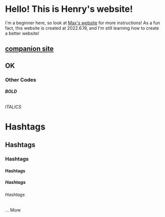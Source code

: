 # Hello! This is Henry's website!
I'm a beginner here, so look at [Max's website](https://qqiumax.github.io/) for more instructions!
As a fun fact, this website is created at 2022.6.19, and I'm still learning how to create a better website!
## [companion site](https://qqiumax.github.io/)
## OK
### Other Codes
###### **BOLD**
###### *ITALICS*
# Hashtags
## Hashtags
### Hashtags
#### Hashtags
##### Hashtags
###### Hashtags
...
More

